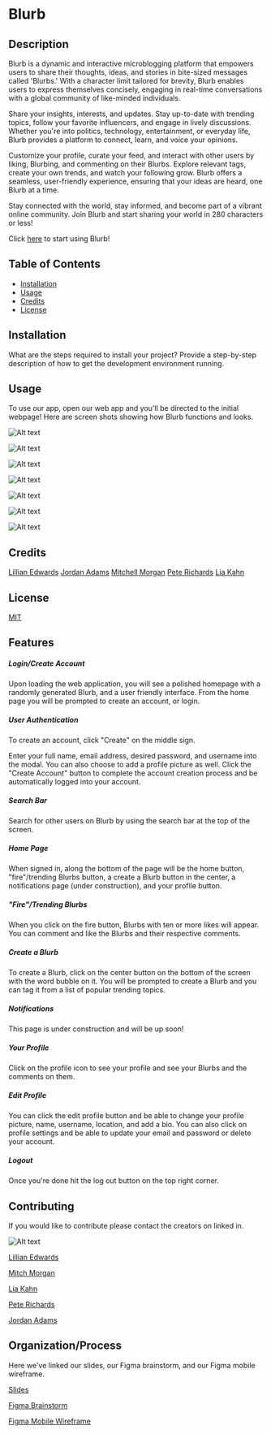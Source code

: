 # Blurb

## Description

Blurb is a dynamic and interactive microblogging platform that empowers users to share their thoughts, ideas, and stories in bite-sized messages called 'Blurbs.' With a character limit tailored for brevity, Blurb enables users to express themselves concisely, engaging in real-time conversations with a global community of like-minded individuals.

Share your insights, interests, and updates. Stay up-to-date with trending topics, follow your favorite influencers, and engage in lively discussions. Whether you're into politics, technology, entertainment, or everyday life, Blurb provides a platform to connect, learn, and voice your opinions.

Customize your profile, curate your feed, and interact with other users by liking, Blurbing, and commenting on their Blurbs. Explore relevant tags, create your own trends, and watch your following grow. Blurb offers a seamless, user-friendly experience, ensuring that your ideas are heard, one Blurb at a time.

Stay connected with the world, stay informed, and become part of a vibrant online community. Join Blurb and start sharing your world in 280 characters or less!

Click [here](https://blurb4-web-6d7dbae39646.herokuapp.com/) to start using Blurb!

## Table of Contents

- [Installation](#installation)
- [Usage](#usage)
- [Credits](#credits)
- [License](#license)

## Installation

What are the steps required to install your project? Provide a step-by-step description of how to get the development environment running.

## Usage

To use our app, open our web app and you'll be directed to the initial webpage! Here are screen shots showing how Blurb functions and looks.

![Alt text](./assets/images/login.png)

![Alt text](./assets/images/createAccount.png)

![Alt text](./assets/images/createBlurb.png)

![Alt text](./assets/images/likedComment.png)

![Alt text](./assets/images/profile.png)

![Alt text](./assets/images/editProfile.png)

![Alt text](./assets/images/homePage.png)

## Credits

[Lillian Edwards](https://github.com/lillianedwards)
[Jordan Adams](https://github.com/JMADA257)
[Mitchell Morgan](https://github.com/M1TCH3llM)
[Pete Richards](https://github.com/PRich57)
[Lia Kahn](https://github.com/ljkahn)

## License

[MIT](https://opensource.org/license/mit/)

## Features

##### Login/Create Account
 Upon loading the web application, you will see a polished homepage with a randomly generated Blurb, and a user friendly interface. From the home page you will be prompted to create an account, or login.

##### User Authentication
To create an account, click "Create" on the middle sign.

Enter your full name, email address, desired password, and username into the modal. You can also choose to add a profile picture as well.
Click the "Create Account" button to complete the account creation process and be automatically logged into your account.

##### Search Bar
Search for other users on Blurb by using the search bar at the top of the screen.

##### Home Page
When signed in, along the bottom of the page will be the home button, "fire"/trending Blurbs button, a create a Blurb button in the center, a notifications page (under construction), and your profile button.

##### "Fire"/Trending Blurbs
When you click on the fire button, Blurbs with ten or more likes will appear. You can comment and like the Blurbs and their respective comments.

##### Create a Blurb
To create a Blurb, click on the center button on the bottom of the screen with the word bubble on it. You will be prompted to create a Blurb and you can tag it from a list of popular trending topics.

##### Notifications
This page is under construction and will be up soon!

##### Your Profile
Click on the profile icon to see your profile and see your Blurbs and the comments on them.

##### Edit Profile
You can click the edit profile button and be able to change your profile picture, name, username, location, and add a bio. You can also click on profile settings and be able to update your email and password or delete your account.

##### Logout
Once you're done hit the log out button on the top right corner.

## Contributing

If you would like to contribute please contact the creators on linked in.

![Alt text](./assets/images/squad.png)

[Lillian Edwards](https://www.linkedin.com/in/lillian-edwards63/)

[Mitch Morgan](https://www.linkedin.com/in/mitchell-morgan-0952b1138/)

[Lia Kahn](https://www.linkedin.com/in/lia-kahn/)

[Pete Richards](https://www.linkedin.com/in/peterrichards57)

[Jordan Adams](https://www.linkedin.com/in/jordan-adams-a14602288/)

## Organization/Process

Here we've linked our slides, our Figma brainstorm, and our Figma mobile wireframe.

[Slides](https://www.canva.com/design/DAFzEXjIc1I/-ct3nu6yj8wsMWfL3v8LXA/view)

[Figma Brainstorm](https://www.figma.com/file/veDYK1ciMVqf9YKiKsBoIs/Project-3-Brainstorm?type=whiteboard&t=1m8m0yWbdUm6kpTv-0)

[Figma Mobile Wireframe](https://www.figma.com/file/wGAL8buhdWjddEeLUsIDVR/BlurbMobileWire?type=design&node-id=0-1&mode=design&t=57Hyi1eE0JFzB7rb-0)
